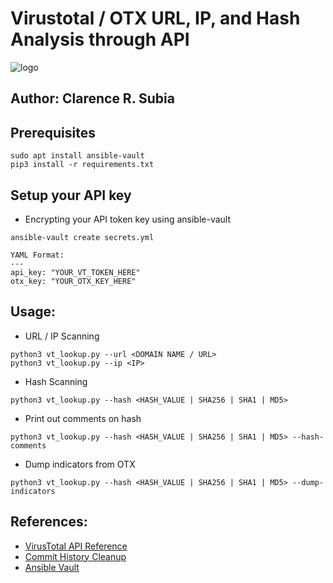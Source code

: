 # Virustotal / OTX URL, IP, and Hash Analysis through API
![logo](https://github.com/meliodaaf/virus_total_url_checker/blob/main/docs/logo.png)
## Author: Clarence R. Subia

## Prerequisites
```
sudo apt install ansible-vault
pip3 install -r requirements.txt
```

## Setup your API key

- Encrypting your API token key using ansible-vault
```
ansible-vault create secrets.yml

YAML Format:
---
api_key: "YOUR_VT_TOKEN_HERE"
otx_key: "YOUR_OTX_KEY_HERE"
```

## Usage:
- URL / IP Scanning
```
python3 vt_lookup.py --url <DOMAIN NAME / URL>
python3 vt_lookup.py --ip <IP>
```

- Hash Scanning
```
python3 vt_lookup.py --hash <HASH_VALUE | SHA256 | SHA1 | MD5>
```

- Print out comments on hash
```
python3 vt_lookup.py --hash <HASH_VALUE | SHA256 | SHA1 | MD5> --hash-comments
```

- Dump indicators from OTX
```
python3 vt_lookup.py --hash <HASH_VALUE | SHA256 | SHA1 | MD5> --dump-indicators
```


## References:

* [VirusTotal API Reference](https://developers.virustotal.com/reference/overview)
* [Commit History Cleanup](https://stackoverflow.com/questions/13716658/how-to-delete-all-commit-history-in-github)
* [Ansible Vault](https://pypi.org/project/ansible-vault/)